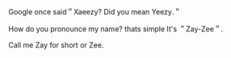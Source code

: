 Google once said＂Xaeezy? Did you mean Yeezy․＂

How do you pronounce my name? thats simple It's ＂Zay-Zee＂․

Call me Zay for short or Zee․
